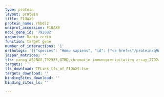 ```yaml
---
type: protein
layout: protein
title: F1QAX9
protein_name: rhbdl2
uniprot_accession: F1QAX9
ncbi_gene_id: '792002'
organism: Danio rerio
function: target gene
number_of_interactions: '1'
orthologs: '[{"species": "Homo sapiens", "id": ["<a href=\"/protein/q9nx52\">Q9NX52</a>"]}, {"species": "Mus musculus", "id": ["<a href=\"/protein/a2aga4\">A2AGA4</a>"]}, {"species": "Drosophila melanogaster", "id": ["<a href=\"/protein/q9w0f8\">Q9W0F8</a>", "<a href=\"/protein/p20350\">P20350</a>"]}, {"species": "Caenorhabditis elegans", "id": ["<a href=\"/protein/q19821\">Q19821</a>"]}]'
jaspar_matrices: ''
tfs: nanog,A5JNG8,792333,GTRD,chromatin immunoprecipitation assay,27924024%5Buid%5D,No
targets: ''
tfs_download: TFLink_tfs_of_F1QAX9.tsv
targets_download: ''
bindingSites_download: ''
binding_sites_ls: ''

---
```

